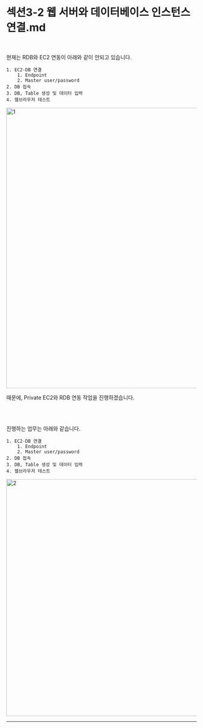# 섹션3-2 웹 서버와 데이터베이스 인스턴스 연결.md

<br>

현재는 RDB와 EC2 연동이 아래와 같이 안되고 있습니다.


```
1. EC2-DB 연결
    1. Endpoint
    2. Master user/password
2. DB 접속
3. DB, Table 생성 및 데이터 입력
4. 웹브라우저 테스트
```

<img width="741" alt="1" src="https://github.com/slrslrr2/aws/assets/58017318/2f3c488d-499f-4a82-bb44-2d82d1558f29">

때문에, Private EC2와 RDB 연동 작업을 진행하겠습니다.

<br>
<br>

진행하는 업무는 아래와 같습니다.

```
1. EC2-DB 연결
    1. Endpoint
    2. Master user/password
2. DB 접속
3. DB, Table 생성 및 데이터 입력
4. 웹브라우저 테스트
```

<img width="626" alt="2" src="https://github.com/slrslrr2/aws/assets/58017318/efb780a5-6a96-46fd-9812-891857540fc8">

---
<br>
